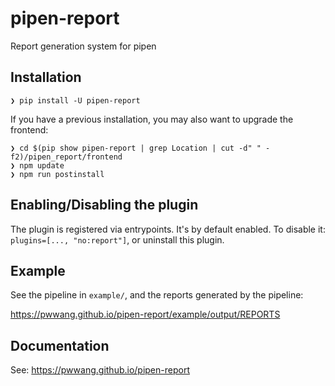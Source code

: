 # pipen-report

Report generation system for pipen

## Installation

```
❯ pip install -U pipen-report
```

If you have a previous installation, you may also want to upgrade the frontend:
```shell
❯ cd $(pip show pipen-report | grep Location | cut -d" " -f2)/pipen_report/frontend
❯ npm update
❯ npm run postinstall
```

## Enabling/Disabling the plugin

The plugin is registered via entrypoints. It's by default enabled. To disable it: `plugins=[..., "no:report"]`, or uninstall this plugin.

## Example

See the pipeline in `example/`, and the reports generated by the pipeline:

https://pwwang.github.io/pipen-report/example/output/REPORTS


## Documentation

See: https://pwwang.github.io/pipen-report
